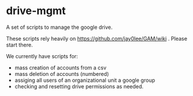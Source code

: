 # drive-mgmt
A set of scripts to manage the google drive. 

These scripts rely heavily on https://github.com/jay0lee/GAM/wiki . Please start there. 

We currently have scripts for: 
- mass creation of accounts from a csv 
- mass deletion of accounts (numbered)
- assiging all users of an organizational unit a google group 
- checking and resetting drive permissions as needed. 
